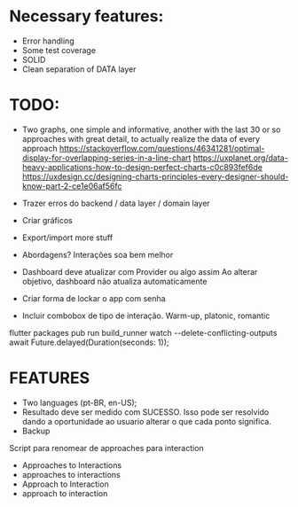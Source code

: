 # Necessary features:
- Error handling
- Some test coverage
- SOLID
- Clean separation of DATA layer

# TODO:
- Two graphs, one simple and informative, another with the last 30 or so approaches with great detail, to actually realize the data of every approach
	https://stackoverflow.com/questions/46341281/optimal-display-for-overlapping-series-in-a-line-chart
	https://uxplanet.org/data-heavy-applications-how-to-design-perfect-charts-c0c893fef6de
	https://uxdesign.cc/designing-charts-principles-every-designer-should-know-part-2-ce1e06af56fc

- Trazer erros do backend / data layer / domain layer
- Criar gráficos
- Export/import more stuff
- Abordagens? Interações soa bem melhor
- Dashboard deve atualizar com Provider ou algo assim
	Ao alterar objetivo, dashboard não atualiza automaticamente
- Criar forma de lockar o app com senha
- Incluir combobox de tipo de interação. Warm-up, platonic, romantic


flutter packages pub run build_runner watch --delete-conflicting-outputs
await Future.delayed(Duration(seconds: 1));


# FEATURES
- Two languages (pt-BR, en-US);
- Resultado deve ser medido com SUCESSO. Isso pode ser resolvido dando a oportunidade ao usuario alterar o que cada ponto significa.
- Backup




Script para renomear de approaches para interaction
- Approaches to Interactions
- approaches to interactions
- Approach to Interaction
- approach to interaction